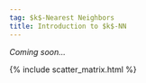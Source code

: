 ```yaml
---
tag: $k$-Nearest Neighbors
title: Introduction to $k$-NN
---
```


*Coming soon...*

{% include scatter_matrix.html %}
